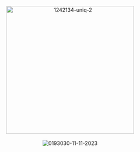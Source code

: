 <div align="center">
  <a href="https://goo.su/Szj5Mvd" target="_blank"><img src="https://i.postimg.cc/d1KwdFcD/1242134-uniq-2.png" border='0' width='350' alt="1242134-uniq-2"/></a><br><br>
  <img src="https://i.postimg.cc/RZxsy8Rs/0193030-11-11-2023.jpg" alt="0193030-11-11-2023"/>
</div>
